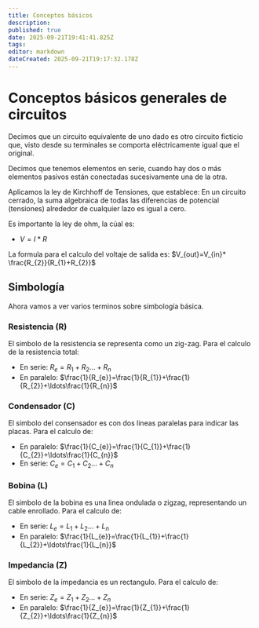 ```yaml
---
title: Conceptos básicos
description: 
published: true
date: 2025-09-21T19:41:41.825Z
tags: 
editor: markdown
dateCreated: 2025-09-21T19:17:32.178Z
---
```


# Conceptos básicos generales de circuitos
Decimos que un circuito equivalente de uno dado es otro circuito ficticio que, visto desde su terminales se comporta eléctricamente igual que el original.

Decimos que tenemos elementos en serie, cuando hay dos o más elementos pasivos están conectadas sucesivamente una de la otra.

Aplicamos la ley de Kirchhoff de Tensiones, que establece: En un circuito cerrado, la suma algebraica de todas las diferencias de potencial (tensiones) alrededor de cualquier lazo es igual a cero.

Es importante la ley de ohm, la cúal es:
- $V= I * R$

La formula para el calculo del voltaje de salida es:
$V_{out}=V_{in}* \frac{R_{2}}{R_{1}+R_{2}}$
## Simbología
Ahora vamos a ver varios terminos sobre simbología básica.
### Resistencia (R)
El simbolo de la resistencia se representa como un zig-zag.
Para el calculo de la resistencia total:
- En serie: $R_{e}=R_{1}+R_{2}\ldots+R_{n}$
- En paralelo: $\frac{1}{R_{e}}=\frac{1}{R_{1}}+\frac{1}{R_{2}}+\ldots\frac{1}{R_{n}}$
### Condensador (C)
El simbolo del consensador es con dos lineas paralelas para indicar las placas.
Para el calculo de:
- En paralelo: $\frac{1}{C_{e}}=\frac{1}{C_{1}}+\frac{1}{C_{2}}+\ldots\frac{1}{C_{n}}$
- En serie: $C_{e}=C_{1}+C_{2}\ldots+C_{n}$
### Bobina (L)
El simbolo de la bobina es una linea ondulada o zigzag, representando un cable enrollado.
Para el calculo de:
- En serie: $L_{e}=L_{1}+L_{2}\ldots+L_{n}$
- En paralelo: $\frac{1}{L_{e}}=\frac{1}{L_{1}}+\frac{1}{L_{2}}+\ldots\frac{1}{L_{n}}$
### Impedancia (Z)
El simbolo de la impedancia es un rectangulo.
Para el calculo de:
- En serie: $Z_{e}=Z_{1}+Z_{2}\ldots+Z_{n}$
- En paralelo: $\frac{1}{Z_{e}}=\frac{1}{Z_{1}}+\frac{1}{Z_{2}}+\ldots\frac{1}{Z_{n}}$
